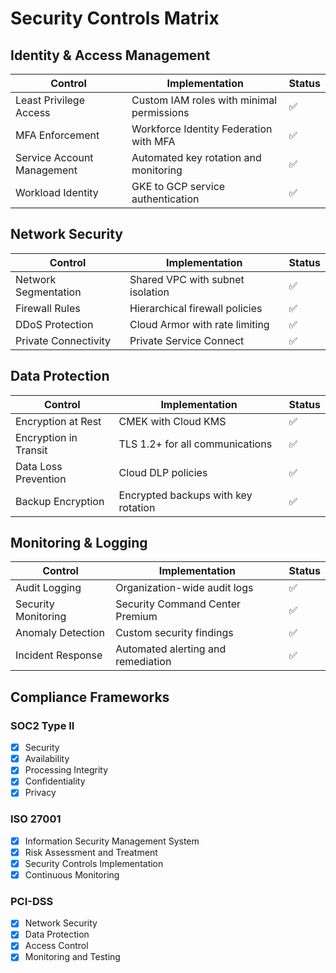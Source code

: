 # Security Controls Matrix

## Identity & Access Management

| Control | Implementation | Status |
|---------|---------------|--------|
| Least Privilege Access | Custom IAM roles with minimal permissions | ✅ |
| MFA Enforcement | Workforce Identity Federation with MFA | ✅ |
| Service Account Management | Automated key rotation and monitoring | ✅ |
| Workload Identity | GKE to GCP service authentication | ✅ |

## Network Security

| Control | Implementation | Status |
|---------|---------------|--------|
| Network Segmentation | Shared VPC with subnet isolation | ✅ |
| Firewall Rules | Hierarchical firewall policies | ✅ |
| DDoS Protection | Cloud Armor with rate limiting | ✅ |
| Private Connectivity | Private Service Connect | ✅ |

## Data Protection

| Control | Implementation | Status |
|---------|---------------|--------|
| Encryption at Rest | CMEK with Cloud KMS | ✅ |
| Encryption in Transit | TLS 1.2+ for all communications | ✅ |
| Data Loss Prevention | Cloud DLP policies | ✅ |
| Backup Encryption | Encrypted backups with key rotation | ✅ |

## Monitoring & Logging

| Control | Implementation | Status |
|---------|---------------|--------|
| Audit Logging | Organization-wide audit logs | ✅ |
| Security Monitoring | Security Command Center Premium | ✅ |
| Anomaly Detection | Custom security findings | ✅ |
| Incident Response | Automated alerting and remediation | ✅ |

## Compliance Frameworks

### SOC2 Type II
- [x] Security
- [x] Availability  
- [x] Processing Integrity
- [x] Confidentiality
- [x] Privacy

### ISO 27001
- [x] Information Security Management System
- [x] Risk Assessment and Treatment
- [x] Security Controls Implementation
- [x] Continuous Monitoring

### PCI-DSS
- [x] Network Security
- [x] Data Protection
- [x] Access Control
- [x] Monitoring and Testing
